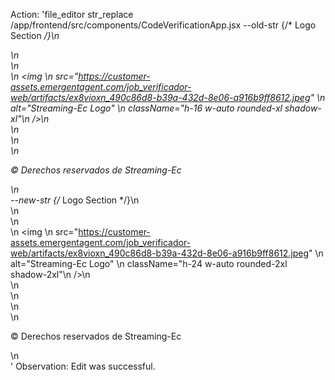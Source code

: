 
Action: 'file_editor str_replace /app/frontend/src/components/CodeVerificationApp.jsx --old-str             {/* Logo Section */}\n            <div className="mb-6 flex flex-col items-center">\n              <div className="relative mb-4">\n                <div className="p-2 bg-gradient-to-r from-purple-600/20 to-cyan-600/20 rounded-2xl border border-purple-500/30 backdrop-blur-sm">\n                  <img \n                    src="https://customer-assets.emergentagent.com/job_verificador-web/artifacts/ex8vioxn_490c86d8-b39a-432d-8e06-a916b9ff8612.jpeg" \n                    alt="Streaming-Ec Logo" \n                    className="h-16 w-auto rounded-xl shadow-xl"\n                  />\n                </div>\n                <div className="absolute -inset-2 bg-gradient-to-r from-cyan-500/20 to-purple-500/20 rounded-3xl blur-xl -z-10"></div>\n              </div>\n              <p className="text-sm text-purple-300 font-medium">© Derechos reservados de Streaming-Ec</p>\n            </div> --new-str             {/* Logo Section */}\n            <div className="mb-6 flex flex-col items-center">\n              <div className="relative mb-4">\n                <div className="p-4 bg-gradient-to-r from-purple-600/20 to-cyan-600/20 rounded-3xl border border-purple-500/30 backdrop-blur-sm">\n                  <img \n                    src="https://customer-assets.emergentagent.com/job_verificador-web/artifacts/ex8vioxn_490c86d8-b39a-432d-8e06-a916b9ff8612.jpeg" \n                    alt="Streaming-Ec Logo" \n                    className="h-24 w-auto rounded-2xl shadow-2xl"\n                  />\n                </div>\n                <div className="absolute -inset-3 bg-gradient-to-r from-cyan-500/20 to-purple-500/20 rounded-3xl blur-2xl -z-10"></div>\n                <div className="absolute -inset-1 bg-gradient-to-r from-cyan-400/30 to-purple-400/30 rounded-3xl blur-sm -z-10 animate-pulse"></div>\n              </div>\n              <p className="text-base text-purple-300 font-semibold">© Derechos reservados de Streaming-Ec</p>\n            </div>'
Observation: Edit was successful.
